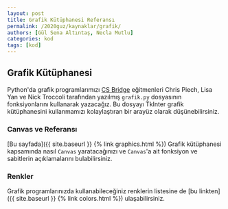 ```yaml
---
layout: post
title: Grafik Kütüphanesi Referansı
permalink: /2020guz/kaynaklar/grafik/
authors: [Gül Sena Altıntaş, Necla Mutlu]
categories: kod
tags: [kod]
---
```


## Grafik Kütüphanesi
Python'da grafik programlarımızı <a href="https://www.csbridge.org/">CS Bridge</a> eğitmenleri Chris Piech, Lisa Yan ve Nick Troccoli tarafından yazılmış `grafik.py` dosyasının fonksiyonlarını kullanarak yazacağız. Bu dosyayı TkInter grafik kütüphanesini kullanmamızı kolaylaştıran bir arayüz olarak düşünebilirsiniz. 

### Canvas ve Referansı
[Bu sayfada]({{ site.baseurl }} {% link graphics.html %}) Grafik kütüphanesi kapsamında nasıl `Canvas` yaratacağınızı ve `Canvas`'a ait fonksiyon ve sabitlerin açıklamalarını bulabilirsiniz.

### Renkler
Grafik programlarınızda kullanabileceğiniz renklerin listesine de [bu linkten]({{ site.baseurl }} {% link colors.html %})  ulaşabilirsiniz.
